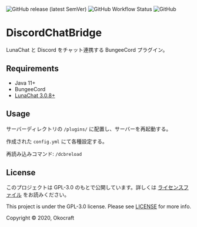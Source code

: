 ![GitHub release (latest SemVer)](https://img.shields.io/github/v/release/okocraft/DiscordChatBridge)
![GitHub Workflow Status](https://img.shields.io/github/workflow/status/okocraft/DiscordChatBridge/Java%20CI)
![GitHub](https://img.shields.io/github/license/okocraft/DiscordChatBridge)

# DiscordChatBridge

LunaChat と Discord をチャット連携する BungeeCord プラグイン。

## Requirements

- Java 11+
- BungeeCord
- [LunaChat 3.0.8+](https://github.com/ucchyocean/LunaChat/releases/tag/v3.0.8)

## Usage

サーバーディレクトリの `/plugins/` に配置し、サーバーを再起動する。

作成された `config.yml` にて各種設定する。

再読み込みコマンド: `/dcbreload`

## License

このプロジェクトは GPL-3.0 のもとで公開しています。詳しくは [ライセンスファイル](LICENSE) をお読みください。

This project is under the GPL-3.0 license. Please see [LICENSE](LICENSE) for more info.

Copyright © 2020, Okocraft
